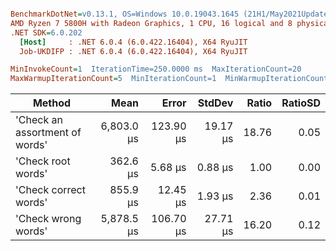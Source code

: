 ``` ini

BenchmarkDotNet=v0.13.1, OS=Windows 10.0.19043.1645 (21H1/May2021Update)
AMD Ryzen 7 5800H with Radeon Graphics, 1 CPU, 16 logical and 8 physical cores
.NET SDK=6.0.202
  [Host]     : .NET 6.0.4 (6.0.422.16404), X64 RyuJIT
  Job-UKDIFP : .NET 6.0.4 (6.0.422.16404), X64 RyuJIT

MinInvokeCount=1  IterationTime=250.0000 ms  MaxIterationCount=20  
MaxWarmupIterationCount=5  MinIterationCount=1  MinWarmupIterationCount=1  

```
|                         Method |       Mean |     Error |   StdDev | Ratio | RatioSD |
|------------------------------- |-----------:|----------:|---------:|------:|--------:|
| &#39;Check an assortment of words&#39; | 6,803.0 μs | 123.90 μs | 19.17 μs | 18.76 |    0.05 |
|             &#39;Check root words&#39; |   362.6 μs |   5.68 μs |  0.88 μs |  1.00 |    0.00 |
|          &#39;Check correct words&#39; |   855.9 μs |  12.45 μs |  1.93 μs |  2.36 |    0.01 |
|            &#39;Check wrong words&#39; | 5,878.5 μs | 106.70 μs | 27.71 μs | 16.20 |    0.12 |
